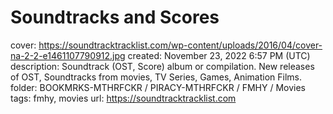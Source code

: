 # Soundtracks and Scores

cover: https://soundtracktracklist.com/wp-content/uploads/2016/04/cover-na-2-2-e1461107790912.jpg
created: November 23, 2022 6:57 PM (UTC)
description: Soundtrack (OST, Score) album or compilation. New releases of OST, Soundtracks from movies, TV Series, Games, Animation Films.
folder: BOOKMRKS-MTHRFCKR / PIRACY-MTHRFCKR / FMHY / Movies
tags: fmhy, movies
url: https://soundtracktracklist.com